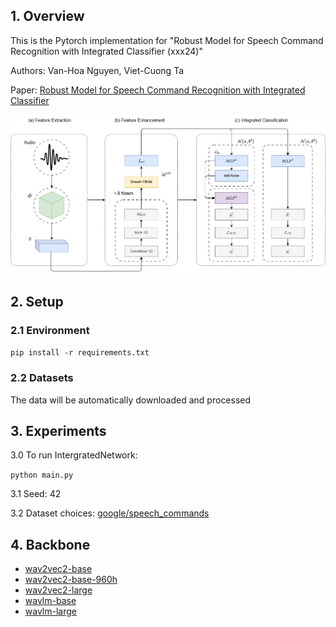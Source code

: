 ## 1. Overview

This is the Pytorch implementation for "Robust Model for Speech Command Recognition with Integrated Classifier (xxx24)"

Authors: Van-Hoa Nguyen, Viet-Cuong Ta

Paper: [Robust Model for Speech Command Recognition with Integrated Classifier](https://www.xxxxx)

![Proposed Architecture](./img/proposed_architecture.png)

## 2. Setup

### 2.1 Environment
`pip install -r requirements.txt`

### 2.2 Datasets
The data will be automatically downloaded and processed

## 3. Experiments

3.0 To run IntergratedNetwork:

```python main.py```

3.1 Seed: 42

3.2 Dataset choices: [google/speech_commands](https://huggingface.co/datasets/google/speech_commands)

## 4. Backbone
- [wav2vec2-base](https://huggingface.co/facebook/wav2vec2-base)
- [wav2vec2-base-960h](https://huggingface.co/facebook/wav2vec2-base-960h)
- [wav2vec2-large](https://huggingface.co/facebook/wav2vec2-large)
- [wavlm-base](https://huggingface.co/microsoft/wavlm-base)
- [wavlm-large](https://huggingface.co/microsoft/wavlm-large)
